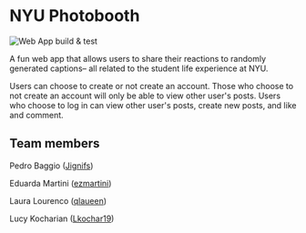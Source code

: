 # NYU Photobooth
![Web App build & test](https://github.com/software-students-fall2022/final-project-project5-team2/actions/workflows/web-app.yml/badge.svg)

A fun web app that allows users to share their reactions to randomly generated captions– all related to the student life experience at NYU. 

Users can choose to create or not create an account. Those who choose to not create an account will only be able to view other user's posts. Users who choose to log in can view other user's posts, create new posts, and like and comment. 


## Team members

Pedro Baggio ([Jignifs](https://github.com/Jignifs))

Eduarda Martini ([ezmartini](https://github.com/ezmartini))

Laura Lourenco ([qlaueen](https://github.com/qlaueen))

Lucy Kocharian ([Lkochar19](https://github.com/Lkochar19))
